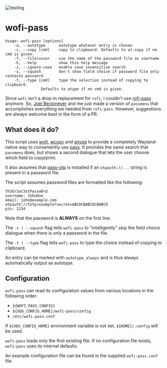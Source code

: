 ![testing](https://github.com/schmidtandreas/wofi-pass/actions/workflows/testing.yml/badge.svg)

# wofi-pass
```
Usage: wofi-pass [options]
	-a, --autotype		autotype whatever entry is chosen
	-c, --copy [cmd]	copy to clipboard. Defaults to wl-copy if no cmd is given.
	-f, --fileisuser	use the name of the password file as username
	-h, --help			show this help message
	-i, --ignore-case	enable case insensitive search
	-s, --squash		don't show field choice if password file only contains password
	-t, --type [cmd]	type the selection instead of copying to clipboard.
				Defaults to wtype if no cmd is given.
```

Since `wofi` isn't a drop-in replacement for `rofi`,
I couldn't use [rofi-pass](https://github.com/carnager/rofi-pass) anymore.
So, [Joel Beckmeyer](https://github.com/TinfoilSubmarine) and me just made
a version of `passmenu` that accomplishes everything we needed from `rofi-pass`. 
However, suggestions are always welcome best in the form of a PR.

## What does it do?
This script uses [wofi](https://hg.sr.ht/~scoopta/wofi),
[wcopy](https://github.com/bugaevc/wl-clipboard) and 
[wtype](https://github.com/atx/wtype) to provide a completely 
Wayland-native way to conveniently use [pass](https://www.passwordstore.org/). 
It provides the same search that `passmenu` does, but shows a second dialogue 
that lets the user choose which field to copy/print.

It also assumes that [pass-otp](https://github.com/tadfisher/pass-otp) is 
installed if an `otpauth://...` string is present in a password file.

The script assumes password files are formatted like the following:
```
Th3Gr3at3stPassw0rd
username: JohnDoe
email: john@example.com
otpauth://totp/example?secret=ABCDCBABCDCBABCD
pin: 1234
```
Note that the password is **ALWAYS** on the first line.

The `-s | --squash` flag tells `wofi-pass` to "intelligently" skip 
the field choice dialogue when there is only a password in the file.

The `-t | --type` flag tells `wofi-pass` to type the choice
instead of copying to clipboard.

An entry can be marked with `autotype_always` and
is thus always automatically output as autotype.

## Configuration

`wofi-pass` can read its configuration values from various locations
in the following order:
* `${WOFI_PASS_CONFIG}`
* `${XDG_CONFIG_HOME}/wofi-pass/config`
* `/etc/wofi-pass.conf`

If `${XDG_CONFIG_HOME}` environment variable is not set,
`${HOME}/.config` will be used.

`wofi-pass` loads only the first existing file.
If no configuration file exists, `wofi-pass` uses its internal defaults.

An example configuration file can be found in the supplied `wofi-pass.conf` file.
